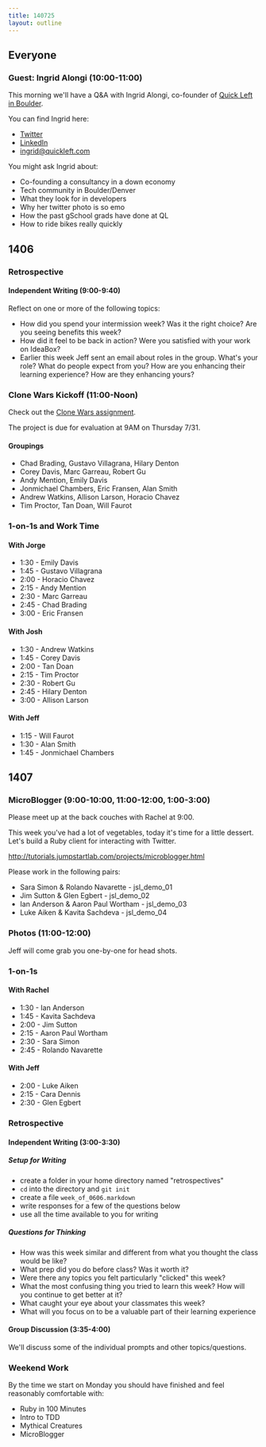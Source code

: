 ```yaml
---
title: 140725
layout: outline
---
```


## Everyone

### Guest: Ingrid Alongi (10:00-11:00)

This morning we'll have a Q&A with Ingrid Alongi, co-founder of [Quick Left in Boulder](http://quickleft.com/).

You can find Ingrid here:

* [Twitter](https://twitter.com/electromute)
* [LinkedIn](https://www.linkedin.com/in/ingridalongi)
* [ingrid@quickleft.com](mailto:ingrid@quickleft.com)

You might ask Ingrid about:

* Co-founding a consultancy in a down economy
* Tech community in Boulder/Denver
* What they look for in developers
* Why her twitter photo is so emo
* How the past gSchool grads have done at QL
* How to ride bikes really quickly

## 1406

### Retrospective

#### Independent Writing (9:00-9:40)

Reflect on one or more of the following topics:

* How did you spend your intermission week? Was it the right choice? Are you
seeing benefits this week?
* How did it feel to be back in action? Were you satisfied with your work on
IdeaBox?
* Earlier this week Jeff sent an email about roles in the group. What's your
role? What do people expect from you? How are you enhancing their learning
experience? How are they enhancing yours?

### Clone Wars Kickoff (11:00-Noon)

Check out the [Clone Wars assignment](http://tutorials.jumpstartlab.com/projects/clone_wars.html).

The project is due for evaluation at 9AM on Thursday 7/31.

#### Groupings

* Chad Brading, Gustavo Villagrana, Hilary Denton
* Corey Davis, Marc Garreau, Robert Gu
* Andy Mention, Emily Davis
* Jonmichael Chambers, Eric Fransen, Alan Smith
* Andrew Watkins, Allison Larson, Horacio Chavez
* Tim Proctor, Tan Doan, Will Faurot

### 1-on-1s and Work Time

#### With Jorge

* 1:30 - Emily Davis
* 1:45 - Gustavo Villagrana
* 2:00 - Horacio Chavez
* 2:15 - Andy Mention
* 2:30 - Marc Garreau
* 2:45 - Chad Brading
* 3:00 - Eric Fransen

#### With Josh

* 1:30 - Andrew Watkins
* 1:45 - Corey Davis
* 2:00 - Tan Doan
* 2:15 - Tim Proctor
* 2:30 - Robert Gu
* 2:45 - Hilary Denton
* 3:00 - Allison Larson

#### With Jeff

* 1:15 - Will Faurot
* 1:30 - Alan Smith
* 1:45 - Jonmichael Chambers

## 1407

### MicroBlogger (9:00-10:00, 11:00-12:00, 1:00-3:00)

Please meet up at the back couches with Rachel at 9:00.

This week you've had a lot of vegetables, today it's time for a little dessert. Let's build a Ruby client for interacting with Twitter.

http://tutorials.jumpstartlab.com/projects/microblogger.html

Please work in the following pairs:

* Sara Simon & Rolando Navarette - jsl_demo_01
* Jim Sutton & Glen Egbert - jsl_demo_02
* Ian Anderson & Aaron Paul Wortham - jsl_demo_03
* Luke Aiken & Kavita Sachdeva - jsl_demo_04

### Photos (11:00-12:00)

Jeff will come grab you one-by-one for head shots.

### 1-on-1s

#### With Rachel

* 1:30 - Ian Anderson
* 1:45 - Kavita Sachdeva
* 2:00 - Jim Sutton
* 2:15 - Aaron Paul Wortham
* 2:30 - Sara Simon
* 2:45 - Rolando Navarette

#### With Jeff

* 2:00 - Luke Aiken
* 2:15 - Cara Dennis
* 2:30 - Glen Egbert

### Retrospective

#### Independent Writing (3:00-3:30)

##### Setup for Writing

* create a folder in your home directory named "retrospectives"
* `cd` into the directory and `git init`
* create a file `week_of_0606.markdown`
* write responses for a few of the questions below
* use all the time available to you for writing

##### Questions for Thinking

* How was this week similar and different from what you thought the class would be like?
* What prep did you do before class? Was it worth it?
* Were there any topics you felt particularly "clicked" this week?
* What the most confusing thing you tried to learn this week? How will you continue to get better at it?
* What caught your eye about your classmates this week?
* What will you focus on to be a valuable part of their learning experience

#### Group Discussion (3:35-4:00)

We'll discuss some of the individual prompts and other topics/questions.

### Weekend Work

By the time we start on Monday you should have finished and feel reasonably comfortable with:

* Ruby in 100 Minutes
* Intro to TDD
* Mythical Creatures
* MicroBlogger
